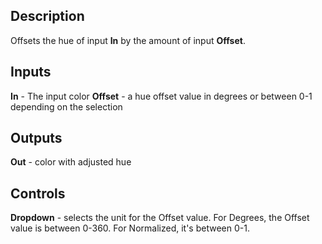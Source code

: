 ## Description
Offsets the hue of input **In** by the amount of input **Offset**.

## Inputs
**In** - The input color
**Offset** - a hue offset value in degrees or between 0-1 depending on the selection

## Outputs
**Out** - color with adjusted hue

## Controls
**Dropdown** - selects the unit for the Offset value. For Degrees, the Offset value is between 0-360.  For Normalized, it's between 0-1.